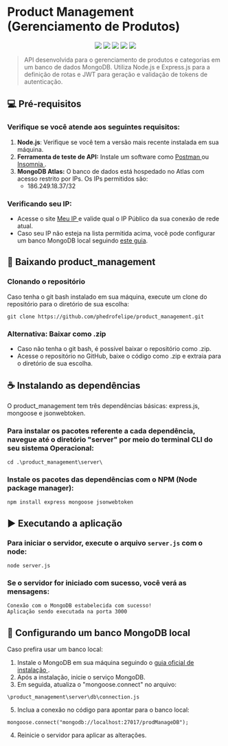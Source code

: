 # Product Management (Gerenciamento de Produtos)

<div align="center">
  <img src="https://img.shields.io/badge/JavaScript-323330?style=for-the-badge&logo=javascript&logoColor=F7DF1E" />
  <img src="https://img.shields.io/badge/Node%20js-339933?style=for-the-badge&logo=nodedotjs&logoColor=white" />
  <img src="https://img.shields.io/badge/MongoDB-4EA94B?style=for-the-badge&logo=mongodb&logoColor=white" />
  <img src="https://img.shields.io/badge/Express%20js-000000?style=for-the-badge&logo=express&logoColor=white" />
  <img src="https://img.shields.io/badge/JWT-000000?style=for-the-badge&logo=JSON%20web%20tokens&logoColor=white" />
</div>

> API desenvolvida para o gerenciamento de produtos e categorias em um banco de dados MongoDB. Utiliza Node.js e Express.js para a definição de rotas e JWT para geração e validação de tokens de autenticação.

## 💻 Pré-requisitos

### Verifique se você atende aos seguintes requisitos:

1. **Node.js**: Verifique se você tem a versão mais recente instalada em sua máquina.
2. **Ferramenta de teste de API:** Instale um software como <a href="https://www.postman.com/downloads/" target="_blank"> Postman </a> ou <a href="https://insomnia.rest/download" target="_blank"> Insomnia </a>.
3. **MongoDB Atlas:** O banco de dados está hospedado no Atlas com acesso restrito por IPs. Os IPs permitidos são:
   - 186.249.18.37/32

### Verificando seu IP:
- Acesse o site <a href="https://meuip.com.br/" target="_blank"> Meu IP </a> e valide qual o IP Público da sua conexão de rede atual.
- Caso seu IP não esteja na lista permitida acima, você pode configurar um banco MongoDB local seguindo [este guia](#-configurando-um-banco-mongodb-local).


## 🚀 Baixando product_management

### Clonando o repositório

Caso tenha o git bash instalado em sua máquina, execute um clone do repositório para o diretório de sua escolha:

```
git clone https://github.com/phedrofelipe/product_management.git
```

### Alternativa: Baixar como .zip

- Caso não tenha o git bash, é possível baixar o repositório como .zip.
- Acesse o repositório no GitHub, baixe o código como .zip e extraia para o diretório de sua escolha.


## ☕ Instalando as dependências

O product_management tem três dependências básicas: express.js, mongoose e jsonwebtoken.

### Para instalar os pacotes referente a cada dependência, navegue até o diretório "server" por meio do terminal CLI do seu sistema Operacional:

```
cd .\product_management\server\
```

### Instale os pacotes das dependências com o NPM (Node package manager):

```
npm install express mongoose jsonwebtoken
```

## ▶️ Executando a aplicação

### Para iniciar o servidor, execute o arquivo `server.js` com o node:

```
node server.js
```

### Se o servidor for iniciado com sucesso, você verá as mensagens:

```
Conexão com o MongoDB estabelecida com sucesso!
Aplicação sendo executada na porta 3000
```

## 🔧 Configurando um banco MongoDB local

Caso prefira usar um banco local:

1. Instale o MongoDB em sua máquina seguindo o <a href="https://www.mongodb.com/pt-br/docs/manual/installation/" target="_blank"> guia oficial de instalação </a>.
2. Após a instalação, inicie o serviço MongoDB.
3. Em seguida, atualiza o "mongoose.connect" no arquivo:
```
\product_management\server\db\connection.js
```
5. Inclua a conexão no código para apontar para o banco local:
```
mongoose.connect("mongodb://localhost:27017/prodManageDB");
```
4. Reinicie o servidor para aplicar as alterações.
